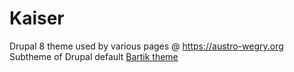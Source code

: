 # Kaiser
Drupal 8 theme used by various pages @ https://austro-wegry.org  
Subtheme of Drupal default [Bartik theme](https://www.drupal.org/project/bartik)
